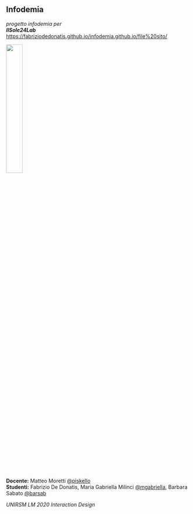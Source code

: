 ## Infodemia
*progetto infodemia per*  
_**IlSole24Lab**_  
https://fabriziodedonatis.github.io/infodemia.github.io/file%20sito/  
  
  <img src="https://github.com/fabriziodedonatis/infodemia.github.io/blob/master/thumbnail/infodemia_thumb_gif.gif"  width="30%">  
  
**Docente:** Matteo Moretti [@piskello](https://github.com/piskello)  
**Studenti:** Fabrizio De Donatis, Maria Gabriella Milinci [@mgabriella](https://github.com/mgabriella), Barbara Sabato [@barsab]( https://github.com/barsab)  
  
*UNIRSM LM 2020 Interaction Design*

